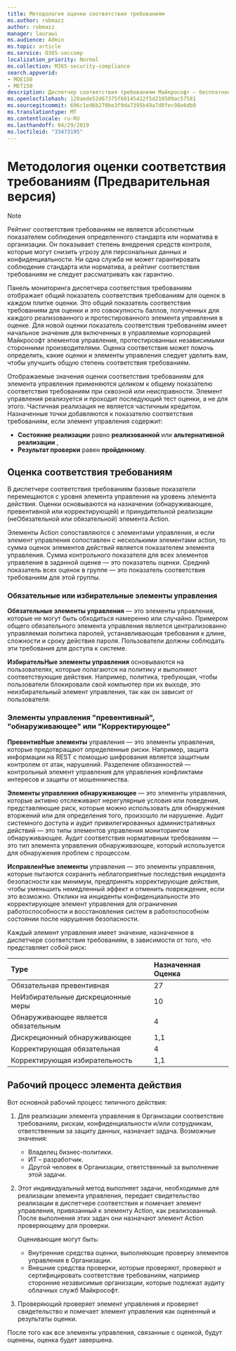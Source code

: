 ```yaml
---
title: Методология оценки соответствия требованиям
ms.author: robmazz
author: robmazz
manager: laurawi
ms.audience: Admin
ms.topic: article
ms.service: O365-seccomp
localization_priority: Normal
ms.collection: M365-security-compliance
search.appverid:
- MOE150
- MET150
description: Диспетчер соответствия требованиям Майкрософт — бесплатное средство оценки рисков на основе рабочих процессов на портале доверия службы Майкрософт. Диспетчер соответствия требованиям позволяет отслеживать, назначать и проверять нормативные действия, связанные с облачными службами Майкрософт.
ms.openlocfilehash: 120aede52d67375f60145412f5d210509ac57581
ms.sourcegitcommit: 696c1ed6b270be3f9da7395b49a7d8fec98e6db0
ms.translationtype: MT
ms.contentlocale: ru-RU
ms.lasthandoff: 04/29/2019
ms.locfileid: "33473195"
---
```

# <a name="compliance-score-methodology-preview"></a>Методология оценки соответствия требованиям (Предварительная версия)

> [!NOTE]
> Рейтинг соответствия требованиям не является абсолютным показателем соблюдения определенного стандарта или норматива в организации. Он показывает степень внедрения средств контроля, которые могут снизить угрозу для персональных данных и конфиденциальности. Ни одна служба не может гарантировать соблюдение стандарта или норматива, а рейтинг соответствия требованиям не следует рассматривать как гарантию.

Панель мониторинга диспетчера соответствия требованиям отображает общий показатель соответствия требованиям для оценок в каждом плитке оценки. Это общий показатель соответствия требованиям для оценки и это совокупность баллов, полученных для каждого реализованного и протестированного элемента управления в оценке. Для новой оценки показатель соответствия требованиям имеет начальное значение для включенных в управляемые корпорацией Майкрософт элементов управления, протестированных независимыми сторонними производителями. Оценка соответствия может помочь определить, какие оценки и элементы управления следует уделить вам, чтобы улучшить общую степень соответствия требованиям.

Отображаемые значения оценки соответствия требованиям для элемента управления применяются *целиком* к общему показателю соответствия требованиям при сквозной или неисправности. Элемент управления реализуется и проходит последующий тест оценки, а не для этого. Частичная реализация не является частичным кредитом. Назначенные точки добавляются к показателю соответствия требованиям, если элемент управления содержит:

- **Состояние реализации** равно **реализованной** или **альтернативной реализации** ,
- **Результат проверки** равен **пройденному**.

## <a name="compliance-score"></a>Оценка соответствия требованиям
  
В диспетчере соответствия требованиям базовые показатели перемещаются с уровня элемента управления на уровень элемента действия. Оценки основываются на назначении (обнаруживающее, превентивной или корректирующей) и принудительной реализации (неОбязательной или обязательной) элемента Action.

Элементы Action сопоставляются с элементами управления, и если элемент управления сопоставлен с несколькими элементами action, то сумма оценок элементов действий является показателем элемента управления. Сумма контрольного показателя для всех элементов управления в заданной оценке — это показатель оценки. Средний показатель всех оценок в группе — это показатель соответствия требованиям для этой группы.
  
### <a name="mandatory-or-discretionary-controls"></a>Обязательные или избирательные элементы управления
  
 **Обязательные элементы управления** — это элементы управления, которые не могут быть обходиться намеренно или случайно. Примером общего обязательного элемента управления является централизованно управляемая политика паролей, устанавливающая требования к длине, сложности и сроку действия пароля. Пользователи должны соблюдать эти требования для доступа к системе.
  
 **ИзбирательНые элементы управления** основываются на пользователях, которые полагаются на политику и выполняют соответствующие действия. Например, политика, требующая, чтобы пользователи блокировали свой компьютер при их выходе, это неизбирательный элемент управления, так как он зависит от пользователя.
  
### <a name="preventative-detective-or-corrective-controls"></a>Элементы управления "превентивный", "обнаруживающее" или "Корректирующее"
  
 **ПревентивНые элементы** управления — это элементы управления, которые предотвращают определенные риски. Например, защита информации на REST с помощью шифрования является защитным контролем от атак, нарушений. Разделение обязанностей — контрольный элемент управления для управления конфликтами интересов и защиты от мошенничества.
  
 **Элементы управления обнаруживающее** — это элементы управления, которые активно отслеживают нерегулярные условия или поведения, представляющие риск, которые можно использовать для обнаружения вторжений или для определения того, произошло ли нарушение. Аудит системного доступа и аудит привилегированных административных действий — это типы элементов управления мониторингом обнаруживающее. Аудит соответствия нормативным требованиям — это тип элемента управления обнаруживающее, который используется для обнаружения проблем с процессом.
  
**ИсправленНые элементы** управления — это элементы управления, которые пытаются сохранить неблагоприятные последствия инцидента безопасности как минимум, предпринять корректирующие действия, чтобы уменьшить немедленный эффект и отменить повреждение, если это возможно. Отклики на инциденты конфиденциальности это корректирующее элемент управления для ограничения работоспособности и восстановления систем в работоспособном состоянии после нарушения безопасности.
  
Каждый элемент управления имеет значение, назначенное в диспетчере соответствия требованиям, в зависимости от того, что представляет собой риск:

|**Type**|**Назначенная Оценка**|
|:-----|:-----|
| Обязательная превентивная | 27 |
| НеИзбирательные дискреционные меры | 10 |
| Обнаруживающее является обязательным | 4 |
| Дискреционный обнаруживающее | 1,1 |
| Корректирующая обязательная | 4 |
| Корректирующая избирательность | 1,1 |
  
## <a name="action-item-workflow"></a>Рабочий процесс элемента действия

Вот основной рабочий процесс типичного действия:
  
1. Для реализации элемента управления в Организации соответствие требованиям, рискам, конфиденциальности и/или сотрудникам, ответственным за защиту данных, назначает задача. Возможные значения:

    - Владелец бизнес-политики.
    - ИТ – разработчик.
    - Другой человек в Организации, ответственный за выполнение этой задачи.

2. Этот индивидуальный метод выполняет задачи, необходимые для реализации элемента управления, передает свидетельство реализации в диспетчере соответствия и помечает элемент управления, привязанный к элементу Action, как реализованный. После выполнения этих задач они назначают элемент Action проверяющему для проверки.

    Оценивающие могут быть:

    - Внутренние средства оценки, выполняющие проверку элементов управления в Организации.
    - Внешние средства проверки, которые проверяют, проверяют и сертифицировать соответствие требованиям, например сторонние независимые организации, которые подлежат аудиту облачных служб Майкрософт.

3. Проверяющий проверяет элемент управления и проверяет свидетельство и помечает элемент управления как оцененный и результаты оценки.

После того как все элементы управления, связанные с оценкой, будут оценены, оценка будет завершена.